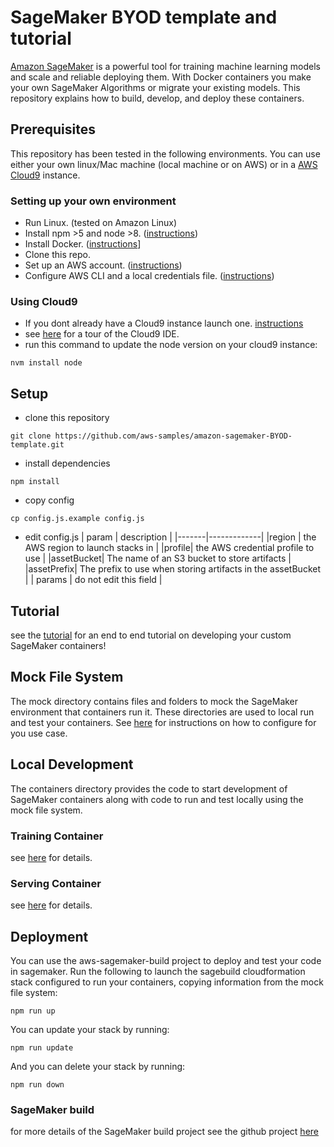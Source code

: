 # SageMaker BYOD template and tutorial

[Amazon SageMaker](https://aws.amazon.com/sagemaker/) is a powerful tool for training machine learning models and scale and reliable deploying them. With Docker containers you make your own SageMaker Algorithms or migrate your existing models. This repository explains how to build, develop, and deploy these containers.

## Prerequisites
This repository has been tested in the following environments. You can use either your own linux/Mac machine (local machine or on AWS) or in a [AWS Cloud9](https://aws.amazon.com/cloud9/) instance. 

### Setting up your own environment
- Run Linux. (tested on Amazon Linux)
- Install npm >5 and node >8. ([instructions](https://nodejs.org/en/download/))
- Install Docker. ([instructions](https://runnable.com/docker/install-docker-on-linux)]
- Clone this repo.
- Set up an AWS account. ([instructions](https://AWS.amazon.com/free/?sc_channel=PS&sc_campaign=acquisition_US&sc_publisher=google&sc_medium=cloud_computing_b&sc_content=AWS_account_bmm_control_q32016&sc_detail=%2BAWS%20%2Baccount&sc_category=cloud_computing&sc_segment=102882724242&sc_matchtype=b&sc_country=US&s_kwcid=AL!4422!3!102882724242!b!!g!!%2BAWS%20%2Baccount&ef_id=WS3s1AAAAJur-Oj2:20170825145941:s))
- Configure AWS CLI and a local credentials file. ([instructions](http://docs.AWS.amazon.com/cli/latest/userguide/cli-chap-welcome.html))  

### Using Cloud9
- If you dont already have a Cloud9 instance launch one. [instructions](https://docs.aws.amazon.com/cloud9/latest/user-guide/get-started.html)
- see [here](https://docs.aws.amazon.com/cloud9/latest/user-guide/tutorial.html#tutorial-menu-bar) for a tour of the Cloud9 IDE.
- run this command to update the node version on your cloud9 instance:
```shell
nvm install node
```

## Setup

- clone this repository
```shell
git clone https://github.com/aws-samples/amazon-sagemaker-BYOD-template.git
```
- install dependencies
```shell 
npm install
```
- copy config
```shell
cp config.js.example config.js
```

- edit config.js
| param | description | 
|-------|-------------|
|region | the AWS region to launch stacks in |
|profile| the AWS credential profile to use |
|assetBucket| The name of an S3 bucket to store artifacts |
|assetPrefix| The prefix to use when storing artifacts in the assetBucket |
| params | do not edit this field |

## Tutorial
see the [tutorial](tutorial.md) for an end to end tutorial on developing your custom SageMaker containers!

## Mock File System
The mock directory contains files and folders to mock the SageMaker environment that containers run it. These directories are used to local run and test your containers. See [here](mock) for instructions on how to configure for you use case. 

## Local Development
The containers directory provides the code to start development of SageMaker containers along with code to run and test locally using the mock file system.

### Training Container
see [here](containers/train) for details.

### Serving Container
see [here](containers/serve) for details.

## Deployment
You can use the aws-sagemaker-build project to deploy and test your code in sagemaker. Run the following to launch the sagebuild cloudformation stack configured to run your containers, copying information from the mock file system:
```shell
npm run up
```

You can update your stack by running:
```shell
npm run update
```

And you can delete your stack by running:
```shell
npm run down
```

### SageMaker build
for more details of the SageMaker build project see the github project [here](https://github.com/aws-samples/aws-sagemaker-build)

